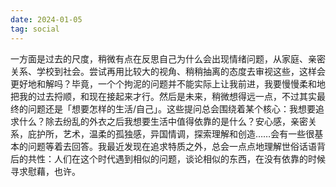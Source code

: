 ```yaml
---
date: 2024-01-05
tag: social
---
```

一方面是过去的尺度，稍微有点在反思自己为什么会出现情绪问题，从家庭、亲密关系、学校到社会。尝试再用比较大的视角、稍稍抽离的态度去审视这些，这样会更好地和解吗？毕竟，一个个拘泥的问题并不能实际上让我前进，我要慢慢柔和地把我的过去捋顺，和现在接起来才行。然后是未来，稍微想得远一点，不过其实最终的问题还是「想要怎样的生活/自己」。这些提问总会围绕着某个核心：我想要追求什么？除去纷乱的外衣之后我想要生活中值得依靠的是什么？安心感，亲密关系，庇护所，艺术，温柔的孤独感，异国情调，探索理解和创造……会有一些很基本的问题等着去回答。我最近发现在追求特质之外，总会一点点地理解世俗话语背后的共性：人们在这个时代遇到相似的问题，谈论相似的东西，在没有依靠的时候寻求慰藉，也许。